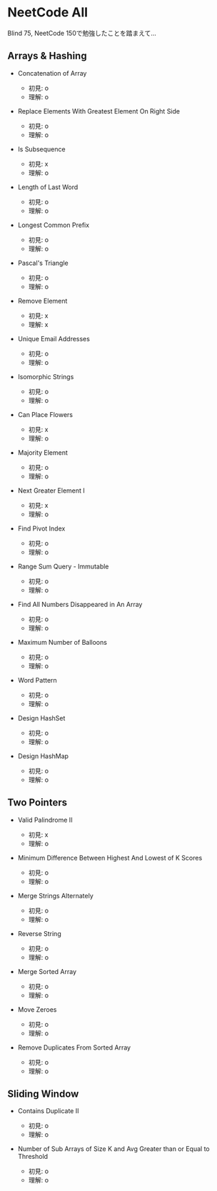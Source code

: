 # NeetCode All

Blind 75, NeetCode 150で勉強したことを踏まえて...

## Arrays & Hashing

- Concatenation of Array
    - 初見: o
    - 理解: o

- Replace Elements With Greatest Element On Right Side 
    - 初見: o
    - 理解: o

- Is Subsequence 
    - 初見: x
    - 理解: o

- Length of Last Word 
    - 初見: o
    - 理解: o

- Longest Common Prefix 
    - 初見: o
    - 理解: o

- Pascal's Triangle 
    - 初見: o
    - 理解: o

-  Remove Element
    - 初見: x
    - 理解: x

- Unique Email Addresses
    - 初見: o
    - 理解: o

- Isomorphic Strings 
    - 初見: o
    - 理解: o

- Can Place Flowers 
    - 初見: x
    - 理解: o

-  Majority Element 
    - 初見: o
    - 理解: o

-  Next Greater Element I 
    - 初見: x
    - 理解: o

-  Find Pivot Index 
    - 初見: o
    - 理解: o

-  Range Sum Query - Immutable 
    - 初見: o
    - 理解: o

- Find All Numbers Disappeared in An Array 
    - 初見: o
    - 理解: o

-  Maximum Number of Balloons
    - 初見: o
    - 理解: o

- Word Pattern 
    - 初見: o
    - 理解: o

- Design HashSet 
    - 初見: o
    - 理解: o

- Design HashMap
    - 初見: o
    - 理解: o

## Two Pointers

- Valid Palindrome II
    - 初見: x
    - 理解: o

- Minimum Difference Between Highest And Lowest of K Scores 
    - 初見: o
    - 理解: o

- Merge Strings Alternately 
    - 初見: o
    - 理解: o

- Reverse String 
    - 初見: o
    - 理解: o

-  Merge Sorted Array 
    - 初見: o
    - 理解: o

-  Move Zeroes 
    - 初見: o
    - 理解: o

-  Remove Duplicates From Sorted Array 
    - 初見: o
    - 理解: o

## Sliding Window 

- Contains Duplicate II
    - 初見: o
    - 理解: o

- Number of Sub Arrays of Size K and Avg Greater than or Equal to Threshold 
    - 初見: o
    - 理解: o
